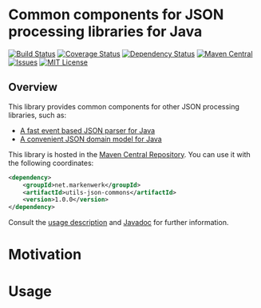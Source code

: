 # Common components for JSON processing libraries for Java

[![Build Status](https://travis-ci.org/markenwerk/java-utils-json-parser.svg?branch=master)](https://travis-ci.org/markenwerk/java-utils-json-parser)
[![Coverage Status](https://coveralls.io/repos/github/markenwerk/java-utils-json-parser/badge.svg?branch=master)](https://coveralls.io/github/markenwerk/java-utils-json-parser?branch=master)
[![Dependency Status](https://www.versioneye.com/user/projects/57100ec5fcd19a0039f16fa4/badge.svg)](https://www.versioneye.com/user/projects/57100ec5fcd19a0039f16fa4)
[![Maven Central](https://maven-badges.herokuapp.com/maven-central/net.markenwerk/utils-json-parser/badge.svg)](https://maven-badges.herokuapp.com/maven-central/net.markenwerk/utils-json-parser)
[![Issues](https://img.shields.io/github/issues/markenwerk/java-utils-json-parser.svg)](https://github.com/markenwerk/java-utils-json-parser/issues)
[![MIT License](https://img.shields.io/badge/license-MIT-brightgreen.svg)](https://github.com/markenwerk/java-utils-json-parser/blob/master/LICENSE)

## Overview

This library provides common components for other JSON processing libraries, such as:

 - [A fast event based JSON parser for Java](https://github.com/markenwerk/java-utils-json-parser)
 - [A convenient JSON domain model for Java](https://github.com/markenwerk/java-utils-json-model)

This library is hosted in the [Maven Central Repository](https://maven-badges.herokuapp.com/maven-central/net.markenwerk/utils-json-parser). You can use it with the following coordinates:

```xml
<dependency>
	<groupId>net.markenwerk</groupId>
	<artifactId>utils-json-commons</artifactId>
	<version>1.0.0</version>
</dependency>
```

Consult the [usage description](#usage) and [Javadoc](http://markenwerk.github.io/java-utils-json-parser/javadoc/index.html) for further information.

# Motivation

 
# Usage

